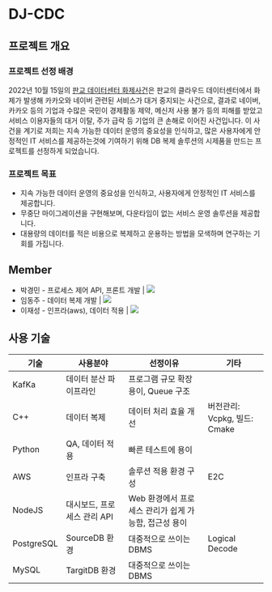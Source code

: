 # DJ-CDC 
## 프로젝트 개요
### 프로젝트 선정 배경
2022년 10월 15일의 [판교 데이터센터 화제사건](https://www.hani.co.kr/arti/society/society_general/1062797.html)은 판교의 클라우드 데이터센터에서 화제가 발생해 카카오와 네이버 관련된 서비스가 대거 중지되는 사건으로, 결과로 네이버, 카카오 등의 기업과 수많은 국민이 경제활동 제약, 메신저 사용 불가 등의 피해를 받았고 서비스 이용자들의 대거 이탈, 주가 급락 등 기업의 큰 손해로 이어진 사건입니다.
이 사건을 계기로 저희는 지속 가능한 데이터 운영의 중요성을 인식하고, 많은 사용자에게 안정적인 IT 서비스를 제공하는것에 기여하기 위해 DB 복제 솔루션의 시제품을 만드는 프로젝트를 선정하게 되었습니다.

### 프로젝트 목표
- 지속 가능한 데이터 운영의 중요성을 인식하고, 사용자에게 안정적인 IT 서비스를 제공합니다.
- 무중단 마이그레이션을 구현해보며, 다운타임이 없는 서비스 운영 솔루션을 제공합니다.
- 대용량의 데이터를 적은 비용으로 복제하고 운용하는 방법을 모색하며 연구하는 기회를 가집니다.

## Member
* 박경민 - 프로세스 제어 API, 프론트 개발 | <a href="https://github.com/kyungparkmin" target="_blank"><img src="https://img.shields.io/badge/GitHub-181717?style=flat-square&logo=GitHub&logoColor=white"/></a>
* 임동주 - 데이터 복제 개발 | <a href="https://github.com/DocRAID" target="_blank"><img src="https://img.shields.io/badge/GitHub-181717?style=flat-square&logo=GitHub&logoColor=white"/></a>
* 이재성 - 인프라(aws), 데이터 적용 | <a href="https://github.com/showbon218" target="_blank"><img src="https://img.shields.io/badge/GitHub-181717?style=flat-square&logo=GitHub&logoColor=white"/></a>

## 사용 기술
|기술|사용분야|선정이유|기타|
|-----|-----|-----|-----|
|KafKa|데이터 분산 파이프라인|프로그램 규모 확장 용이, Queue 구조||
|C++|데이터 복제|데이터 처리 효율 개선|버전관리: Vcpkg, 빌드: Cmake|
|Python|QA, 데이터 적용|빠른 테스트에 용이||
|AWS|인프라 구축|솔루션 적용 환경 구성|E2C|
|NodeJS|대시보드, 프로세스 관리 API|Web 환경에서 프로세스 관리가 쉽게 가능함, 접근성 용이||
|PostgreSQL|SourceDB 환경|대중적으로 쓰이는 DBMS|Logical Decode|
|MySQL|TargitDB 환경|대중적으로 쓰이는 DBMS||
